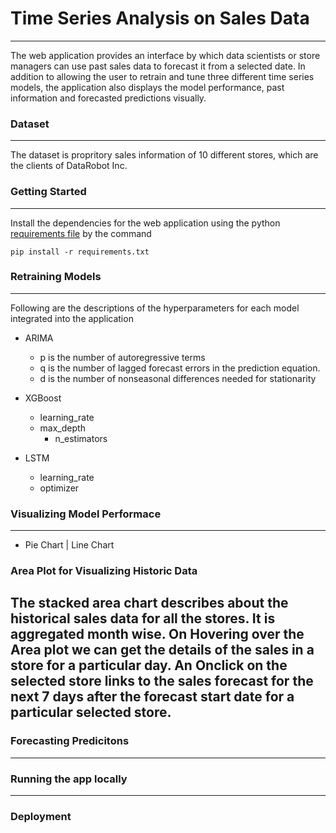 # Time Series Analysis on Sales Data

---
The web application provides an interface by which data scientists or store managers can use past sales data to forecast it from a selected date. In addition to allowing the user to retrain and tune three different time series models, the application also displays the model performance, past information and forecasted predictions visually.


### Dataset
---
The dataset is propritory sales information of 10 different stores, which are the clients of DataRobot Inc.


### Getting Started
---
Install the dependencies for the web application using the python [requirements file](https://github.com/srjit/sales-time-series-analysis/blob/master/src/app/requirements.txt) by the command

```
pip install -r requirements.txt
```

### Retraining Models
---

Following are the descriptions of the hyperparameters for each model integrated into the application

- ARIMA

	* p is the number of autoregressive terms
	* q is the number of lagged forecast errors in the prediction equation.
	* d is the number of nonseasonal differences needed for stationarity
	
- XGBoost

	* learning_rate
	* max_depth
    	* n_estimators
  
- LSTM

	* learning_rate
	* optimizer

### Visualizing Model Performace
---

- Pie Chart | Line Chart
 
### Area Plot for Visualizing Historic Data
The stacked area chart describes about the historical sales data for all the stores. It is aggregated month wise. On Hovering over the Area plot we can get the details of the sales in a store for a particular day.
An Onclick on the selected store links to the sales forecast for the next 7 days after the forecast start date for a particular selected store.
---
 
### Forecasting Predicitons
---
	
 
### Running the app locally
---
 

### Deployment
